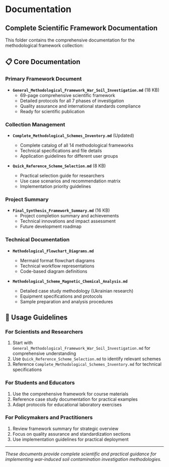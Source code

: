 # Documentation
## Complete Scientific Framework Documentation

This folder contains the comprehensive documentation for the methodological framework collection:

## 📋 **Core Documentation**

### **Primary Framework Document**
- **`General_Methodological_Framework_War_Soil_Investigation.md`** (18 KB)
  - 69-page comprehensive scientific framework
  - Detailed protocols for all 7 phases of investigation
  - Quality assurance and international standards compliance
  - Ready for scientific publication

### **Collection Management**
- **`Complete_Methodological_Schemes_Inventory.md`** (Updated)
  - Complete catalog of all 14 methodological frameworks
  - Technical specifications and file details
  - Application guidelines for different user groups

- **`Quick_Reference_Scheme_Selection.md`** (8 KB)
  - Practical selection guide for researchers
  - Use case scenarios and recommendation matrix
  - Implementation priority guidelines

### **Project Summary**
- **`Final_Synthesis_Framework_Summary.md`** (16 KB)
  - Project completion summary and achievements
  - Technical innovations and impact assessment
  - Future development roadmap

### **Technical Documentation**
- **`Methodological_Flowchart_Diagrams.md`**
  - Mermaid format flowchart diagrams
  - Technical workflow representations
  - Code-based diagram definitions

- **`Methodological_Scheme_Magnetic_Chemical_Analysis.md`**
  - Detailed case study methodology (Ukrainian research)
  - Equipment specifications and protocols
  - Sample preparation and analysis procedures

## 🎯 **Usage Guidelines**

### **For Scientists and Researchers**
1. Start with `General_Methodological_Framework_War_Soil_Investigation.md` for comprehensive understanding
2. Use `Quick_Reference_Scheme_Selection.md` to identify relevant schemes
3. Reference `Complete_Methodological_Schemes_Inventory.md` for technical specifications

### **For Students and Educators**
1. Use the comprehensive framework for course materials
2. Reference case study documentation for practical examples
3. Adapt protocols for educational laboratory exercises

### **For Policymakers and Practitioners**
1. Review framework summary for strategic overview
2. Focus on quality assurance and standardization sections
3. Use implementation guidelines for practical deployment

---

*These documents provide complete scientific and practical guidance for implementing war-induced soil contamination investigation methodologies.*
